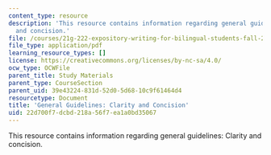 ```yaml
---
content_type: resource
description: 'This resource contains information regarding general guidelines: Clarity
  and concision.'
file: /courses/21g-222-expository-writing-for-bilingual-students-fall-2002/22d700f7dcbd218a56f7ea1a0bd35067_MIT21G_222F02_guidelines.pdf
file_type: application/pdf
learning_resource_types: []
license: https://creativecommons.org/licenses/by-nc-sa/4.0/
ocw_type: OCWFile
parent_title: Study Materials
parent_type: CourseSection
parent_uid: 39e43224-831d-52d0-5d68-10c9f61464d4
resourcetype: Document
title: 'General Guidelines: Clarity and Concision'
uid: 22d700f7-dcbd-218a-56f7-ea1a0bd35067
---
```

This resource contains information regarding general guidelines: Clarity and concision.